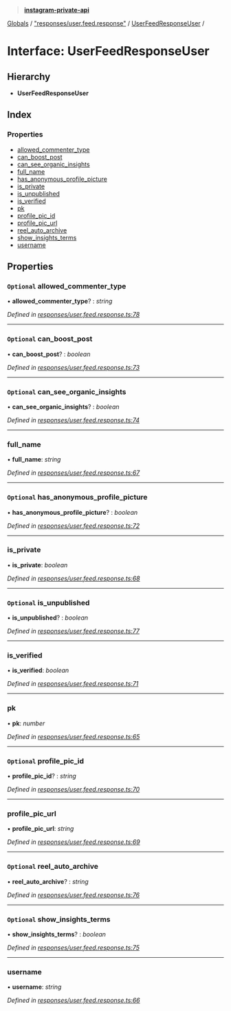 > **[instagram-private-api](../README.md)**

[Globals](../globals.md) / ["responses/user.feed.response"](../modules/_responses_user_feed_response_.md) / [UserFeedResponseUser](_responses_user_feed_response_.userfeedresponseuser.md) /

# Interface: UserFeedResponseUser

## Hierarchy

* **UserFeedResponseUser**

## Index

### Properties

* [allowed_commenter_type](_responses_user_feed_response_.userfeedresponseuser.md#optional-allowed_commenter_type)
* [can_boost_post](_responses_user_feed_response_.userfeedresponseuser.md#optional-can_boost_post)
* [can_see_organic_insights](_responses_user_feed_response_.userfeedresponseuser.md#optional-can_see_organic_insights)
* [full_name](_responses_user_feed_response_.userfeedresponseuser.md#full_name)
* [has_anonymous_profile_picture](_responses_user_feed_response_.userfeedresponseuser.md#optional-has_anonymous_profile_picture)
* [is_private](_responses_user_feed_response_.userfeedresponseuser.md#is_private)
* [is_unpublished](_responses_user_feed_response_.userfeedresponseuser.md#optional-is_unpublished)
* [is_verified](_responses_user_feed_response_.userfeedresponseuser.md#is_verified)
* [pk](_responses_user_feed_response_.userfeedresponseuser.md#pk)
* [profile_pic_id](_responses_user_feed_response_.userfeedresponseuser.md#optional-profile_pic_id)
* [profile_pic_url](_responses_user_feed_response_.userfeedresponseuser.md#profile_pic_url)
* [reel_auto_archive](_responses_user_feed_response_.userfeedresponseuser.md#optional-reel_auto_archive)
* [show_insights_terms](_responses_user_feed_response_.userfeedresponseuser.md#optional-show_insights_terms)
* [username](_responses_user_feed_response_.userfeedresponseuser.md#username)

## Properties

### `Optional` allowed_commenter_type

• **allowed_commenter_type**? : *string*

*Defined in [responses/user.feed.response.ts:78](https://github.com/Nerixyz/instagram-private-api/blob/e5037ee/src/responses/user.feed.response.ts#L78)*

___

### `Optional` can_boost_post

• **can_boost_post**? : *boolean*

*Defined in [responses/user.feed.response.ts:73](https://github.com/Nerixyz/instagram-private-api/blob/e5037ee/src/responses/user.feed.response.ts#L73)*

___

### `Optional` can_see_organic_insights

• **can_see_organic_insights**? : *boolean*

*Defined in [responses/user.feed.response.ts:74](https://github.com/Nerixyz/instagram-private-api/blob/e5037ee/src/responses/user.feed.response.ts#L74)*

___

###  full_name

• **full_name**: *string*

*Defined in [responses/user.feed.response.ts:67](https://github.com/Nerixyz/instagram-private-api/blob/e5037ee/src/responses/user.feed.response.ts#L67)*

___

### `Optional` has_anonymous_profile_picture

• **has_anonymous_profile_picture**? : *boolean*

*Defined in [responses/user.feed.response.ts:72](https://github.com/Nerixyz/instagram-private-api/blob/e5037ee/src/responses/user.feed.response.ts#L72)*

___

###  is_private

• **is_private**: *boolean*

*Defined in [responses/user.feed.response.ts:68](https://github.com/Nerixyz/instagram-private-api/blob/e5037ee/src/responses/user.feed.response.ts#L68)*

___

### `Optional` is_unpublished

• **is_unpublished**? : *boolean*

*Defined in [responses/user.feed.response.ts:77](https://github.com/Nerixyz/instagram-private-api/blob/e5037ee/src/responses/user.feed.response.ts#L77)*

___

###  is_verified

• **is_verified**: *boolean*

*Defined in [responses/user.feed.response.ts:71](https://github.com/Nerixyz/instagram-private-api/blob/e5037ee/src/responses/user.feed.response.ts#L71)*

___

###  pk

• **pk**: *number*

*Defined in [responses/user.feed.response.ts:65](https://github.com/Nerixyz/instagram-private-api/blob/e5037ee/src/responses/user.feed.response.ts#L65)*

___

### `Optional` profile_pic_id

• **profile_pic_id**? : *string*

*Defined in [responses/user.feed.response.ts:70](https://github.com/Nerixyz/instagram-private-api/blob/e5037ee/src/responses/user.feed.response.ts#L70)*

___

###  profile_pic_url

• **profile_pic_url**: *string*

*Defined in [responses/user.feed.response.ts:69](https://github.com/Nerixyz/instagram-private-api/blob/e5037ee/src/responses/user.feed.response.ts#L69)*

___

### `Optional` reel_auto_archive

• **reel_auto_archive**? : *string*

*Defined in [responses/user.feed.response.ts:76](https://github.com/Nerixyz/instagram-private-api/blob/e5037ee/src/responses/user.feed.response.ts#L76)*

___

### `Optional` show_insights_terms

• **show_insights_terms**? : *boolean*

*Defined in [responses/user.feed.response.ts:75](https://github.com/Nerixyz/instagram-private-api/blob/e5037ee/src/responses/user.feed.response.ts#L75)*

___

###  username

• **username**: *string*

*Defined in [responses/user.feed.response.ts:66](https://github.com/Nerixyz/instagram-private-api/blob/e5037ee/src/responses/user.feed.response.ts#L66)*